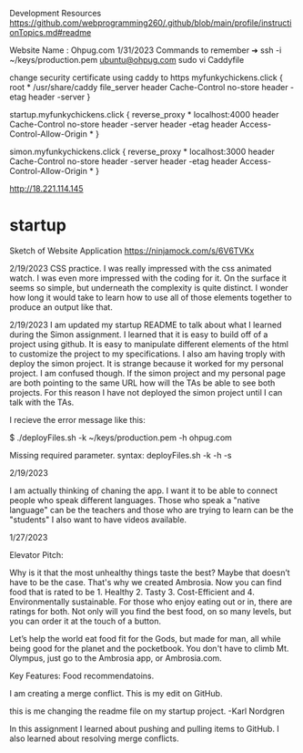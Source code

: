 Development Resources
https://github.com/webprogramming260/.github/blob/main/profile/instructionTopics.md#readme

Website Name : Ohpug.com
1/31/2023
Commands to remember
➜  ssh -i ~/keys/production.pem ubuntu@ohpug.com
sudo vi Caddyfile

change security certificate using caddy to https
myfunkychickens.click {
   root * /usr/share/caddy
   file_server
   header Cache-Control no-store
   header -etag
   header -server
   }


startup.myfunkychickens.click {
   reverse_proxy * localhost:4000
   header Cache-Control no-store
   header -server
   header -etag
   header Access-Control-Allow-Origin *
}

simon.myfunkychickens.click {
   reverse_proxy * localhost:3000
   header Cache-Control no-store
   header -server
   header -etag
   header Access-Control-Allow-Origin *
}


http://18.221.114.145

# startup
Sketch of Website Application
https://ninjamock.com/s/6V6TVKx

2/19/2023
CSS practice. I was really impressed with the css animated watch. I was even more impressed with the coding for it. On the surface it seems so simple, but underneath the complexity is quite distinct. I wonder how long it would take to learn how to use all of those elements together to produce an output like that. 

2/19/2023
I am updated my startup README to talk about what I learned during the Simon assignment. 
I learned that it is easy to build off of a project using github. It is easy to manipulate different elements of 
the html to customize the project to my specifications. I also am having troply with deploy the simon project. It
is strange because it worked for my personal project. I am confused though. If the simon project and my personal page
are both pointing to the same URL how will the TAs be able to see both projects. For this reason I have not deployed the simon project until I can talk with the TAs. 

I recieve the error message like this:

$ ./deployFiles.sh -k ~/keys/production.pem -h ohpug.com

Missing required parameter.
  syntax: deployFiles.sh -k <pem key file> -h <hostname> -s <service>

2/19/2023

I am actually thinking of chaning the app. I want it to be able to connect people who speak different languages. Those who speak a "native language" can be the teachers
and those who are trying to learn can be the "students" 
I also want to have videos available. 

1/27/2023

Elevator Pitch:

Why is it that the most unhealthy things taste the best? Maybe that doesn’t have to be the case. That's why we created Ambrosia. Now you can find food that is rated to be 1. Healthy 2. Tasty  3. Cost-Efficient and 4. Environmentally sustainable. For those who enjoy eating out or in, there are ratings for both. Not only will you find the best food, on so many levels, but you can order it at the touch of a button.  

Let’s help the world eat food fit for the Gods, but made for man, all while being good for the planet and the pocketbook.
You don't have to climb Mt. Olympus, just go to the Ambrosia app, or Ambrosia.com. 


Key Features:
Food recommendatoins. 

I am creating a merge conflict.
This is my edit on GitHub.

this is me changing the readme file on my startup project.
-Karl Nordgren

In this assignment I learned about pushing and pulling items to GitHub. I also learned about resolving merge conflicts.

